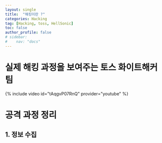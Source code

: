 ```yaml
---
layout: single
title:  "해킹이란 ?"
categories: Hacking
tag: [Hacking, toss, HellSonic]
toc: false
author_profile: false
# sidebar:
#    nav: "docs"
---
```


# 실제 해킹 과정을 보여주는 토스 화이트해커 팀

{% include video id="tAqgvP07RnQ" provider="youtube" %}

<i class="fa-sharp fa-solid fa-alien-8bit"></i>
# 공격 과정 정리 

## 1. 정보 수집